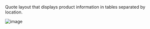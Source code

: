 Quote layout that displays product information in tables separated by location.

![image](https://user-images.githubusercontent.com/87500503/180518979-8da87803-c1ff-4904-8d72-2d339f4b535f.png)
